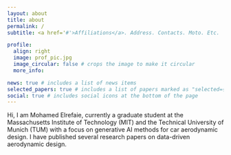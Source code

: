 ```yaml
---
layout: about
title: about
permalink: /
subtitle: <a href='#'>Affiliations</a>. Address. Contacts. Moto. Etc.

profile:
  align: right
  image: prof_pic.jpg
  image_circular: false # crops the image to make it circular
  more_info:

news: true # includes a list of news items
selected_papers: true # includes a list of papers marked as "selected={true}"
social: true # includes social icons at the bottom of the page
---
```


Hi, I am Mohamed Elrefaie, currently a graduate student at the Massachusetts Institute of Technology (MIT) and the Technical University of Munich (TUM) with a focus on generative AI methods for car aerodynamic design. I have published several research papers on data-driven aerodynamic design.



